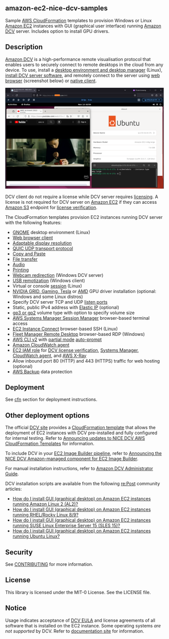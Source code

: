 ## amazon-ec2-nice-dcv-samples 
Sample [AWS CloudFormation](https://aws.amazon.com/cloudformation/) templates to provision Windows or Linux [Amazon EC2](https://aws.amazon.com/ec2/) instances with GUI (graphical user interface) running [Amazon DCV](https://aws.amazon.com/hpc/dcv/) server. Includes option to install GPU drivers. 

## Description
[Amazon DCV](https://aws.amazon.com/hpc/dcv/) is a high-performance remote visualisation protocol that enables users to securely connect to remote desktops in the cloud from any device. To use, install a [desktop environment and desktop manager](https://docs.aws.amazon.com/dcv/latest/adminguide/setting-up-installing-linux-prereq.html#linux-prereq-gui) (Linux), [install DCV server software](https://docs.aws.amazon.com/dcv/latest/adminguide/setting-up-installing.html), and remotely connect to the server using [web browser](https://docs.aws.amazon.com/dcv/latest/userguide/client-web.html) (screenshot below) or [native client](https://www.amazondcv.com/latest.html). 

<img alternate="DCV web browser client" src="images/nice-dcv-Ubuntu.png">


DCV client do not require a license while DCV server requires [licensing](https://docs.aws.amazon.com/dcv/latest/adminguide/setting-up-license.html). A license is not required for DCV server on [Amazon EC2](https://aws.amazon.com/ec2/) if they can access [Amazon S3](https://aws.amazon.com/s3/) endpoint for [license verification](https://docs.aws.amazon.com/dcv/latest/adminguide/setting-up-license.html#setting-up-license-ec2).


The CloudFormation templates provision EC2 instances running DCV server with the following features:
- [GNOME](https://www.gnome.org/) desktop environment (Linux)
- [Web browser client](https://docs.aws.amazon.com/dcv/latest/userguide/client-web.html) 
- [Adaptable display resolution](https://docs.aws.amazon.com/dcv/latest/userguide/changing-resolution.html)
- [QUIC UDP transport protocol](https://docs.aws.amazon.com/dcv/latest/adminguide/enable-quic.html)
- [Copy and Paste](https://docs.aws.amazon.com/dcv/latest/userguide/using-copy-paste.html)
- [File transfer](https://docs.aws.amazon.com/dcv/latest/userguide/using-transfer.html)
- [Audio](https://docs.aws.amazon.com/dcv/latest/adminguide/manage-audio.html)
- [Printing](https://docs.aws.amazon.com/dcv/latest/userguide/using-print.html)
- [Webcam redirection](https://docs.aws.amazon.com/dcv/latest/userguide/using-webcam.html) (Windows DCV server)
- [USB remotization](https://docs.aws.amazon.com/dcv/latest/adminguide/manage-usb-remote.html) (Windows client)
- Virtual or console [session](https://docs.aws.amazon.com/dcv/latest/adminguide/managing-sessions.html#managing-sessions-intro) (Linux)
- [NVIDIA GRID, Gaming, Tesla](https://docs.aws.amazon.com/AWSEC2/latest/UserGuide/install-nvidia-driver.html#nvidia-driver-types) or [AMD](https://docs.aws.amazon.com/AWSEC2/latest/WindowsGuide/install-amd-driver.html) GPU driver installation (optional: Windows and some Linux distros)
- Specify DCV server TCP and UDP [listen ports](https://docs.aws.amazon.com/dcv/latest/adminguide/manage-port-addr.html) 
- Static, public IPv4 address with [Elastic IP](https://docs.aws.amazon.com/vpc/latest/userguide/vpc-eips.html) (optional)
- [gp3 or gp2](https://aws.amazon.com/ebs/general-purpose/) volume type with option to specify volume size
- [AWS Systems Manager Session Manager](https://docs.aws.amazon.com/systems-manager/latest/userguide/session-manager.html) browser-based terminal access
- [EC2 Instance Connect](https://docs.aws.amazon.com/AWSEC2/latest/UserGuide/connect-linux-inst-eic.html) browser-based SSH (Linux)
- [Fleet Manager Remote Desktop](https://docs.aws.amazon.com/systems-manager/latest/userguide/fleet-rdp.html) browser-based RDP (Windows)
- [AWS CLI v2](https://aws.amazon.com/blogs/developer/aws-cli-v2-is-now-generally-available/) with [partial mode](https://docs.aws.amazon.com/cli/latest/userguide/cli-usage-parameters-prompting.html#cli-usage-auto-prompt-modes) [auto-prompt](https://docs.aws.amazon.com/cli/latest/userguide/cli-usage-parameters-prompting.html) 
- [Amazon CloudWatch agent](https://docs.aws.amazon.com/AmazonCloudWatch/latest/monitoring/Install-CloudWatch-Agent.html)
- [EC2 IAM role](https://docs.aws.amazon.com/AWSEC2/latest/UserGuide/iam-roles-for-amazon-ec2.html) for [DCV license verification](https://docs.aws.amazon.com/dcv/latest/adminguide/setting-up-license.html#setting-up-license-ec2), [Systems Manager](https://docs.aws.amazon.com/systems-manager/latest/userguide/setup-instance-permissions.html), [CloudWatch agent](https://docs.aws.amazon.com/AmazonCloudWatch/latest/monitoring/create-iam-roles-for-cloudwatch-agent.html#create-iam-roles-for-cloudwatch-agent-roles), and [AWS X-Ray](https://docs.aws.amazon.com/xray/latest/devguide/security_iam_service-with-iam.html#xray-permissions-aws)
- Allow inbound port 80 (HTTP) and 443 (HTTPS) traffic for web hosting (optional)
- [AWS Backup](https://aws.amazon.com/backup/) data protection


## Deployment
See [cfn](cfn) section for deployment instructions.


## Other deployment options
The official [DCV site](https://www.amazondcv.com/) provides a [CloudFormation template](https://www.amazondcv.com/cloudformation.html) that allows the deployment of EC2 instances with DCV pre-installed and fully configured for internal testing. Refer to [Announcing updates to NICE DCV AWS CloudFormation Templates](https://aws.amazon.com/blogs/desktop-and-application-streaming/announcing-updates-to-nice-dcv-aws-cloudformation-templates/) for information.

To include DCV in your [EC2 Image Builder pipeline](https://docs.aws.amazon.com/imagebuilder/latest/userguide/manage-pipelines.html), refer to [Announcing the NICE DCV Amazon-managed component for EC2 Image Builder](https://aws.amazon.com/blogs/desktop-and-application-streaming/announcing-the-nice-dcv-amazon-managed-component-for-ec2-image-builder/).

For manual installation instructions, refer to [Amazon DCV Administrator Guide](https://docs.aws.amazon.com/dcv/latest/adminguide/setting-up-installing.html).

DCV installation scripts are available from the following [re:Post](https://repost.aws/) community articles:
- [How do I install GUI (graphical desktop) on Amazon EC2 instances running Amazon Linux 2 (AL2)?](https://repost.aws/articles/ARuqicSphdQ8-GiwZC2-QOXg/how-do-i-install-gui-graphical-desktop-on-amazon-ec2-instances-running-amazon-linux-2-al2)
- [How do I install GUI (graphical desktop) on Amazon EC2 instances running RHEL/Rocky Linux 8/9?](https://repost.aws/articles/AR4Nbl3SxTSIW3WpFSUJhzXg/how-do-i-install-gui-graphical-desktop-on-amazon-ec2-instances-running-rhel-rocky-linux-8-9)
- [How do I install GUI (graphical desktop) on Amazon EC2 instances running SUSE Linux Enterprise Server 15 (SLES 15)?](https://repost.aws/articles/ARGF6bVA19QC6IVcaUy-69Ag/how-do-i-install-gui-graphical-desktop-on-amazon-ec2-instances-running-suse-linux-enterprise-server-15-sles-15)
- [How do I install GUI (graphical desktop) on Amazon EC2 instances running Ubuntu Linux?](https://repost.aws/articles/ARJtZxRiOURwWI2qSWjl4AaQ/how-do-i-install-gui-graphical-desktop-on-amazon-ec2-instances-running-ubuntu-linux)

## Security

See [CONTRIBUTING](CONTRIBUTING.md#security-issue-notifications) for more information.

## License

This library is licensed under the MIT-0 License. See the LICENSE file.

## Notice
Usage indicates acceptance of [DCV EULA](https://www.amazondcv.com/eula.html) and license agreements of all software that is installed on the EC2 instance. Some operating systems *are not supported* by DCV.  Refer to [documentation site](https://docs.aws.amazon.com/dcv/latest/adminguide/servers.html#requirements) for information.

